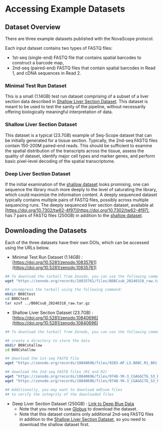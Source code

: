 
# Accessing Example Datasets

## Dataset Overview

There are three example datasets published with the NovaScope protocol.

Each input dataset contains two types of FASTQ files:

* 1st-seq (single-end) FASTQ file that contains spatial barcodes to construct a barcode map,
* 2nd-seq (paired-end) FASTQ files that contain spatial barcodes in Read 1, and cDNA sequences in Read 2.

### Minimal Test Run Dataset

This is a small (1.14GB) test run dataset comprising of a subset of a liver section data described in [Shallow Liver Section Dataset](#shallow-liver-section-dataset). This dataset is meant to be used to test the sanity of the pipeline, without necessarily offering biologically meaningful interpretation of data.

### Shallow Liver Section Dataset

This dataset is a typical (23.7GB) example of Seq-Scope dataset that can be initially generated for a tissue section. Typically, the 2nd-seq FASTQ files contain 150-200M paired-end reads. This should be sufficient to examine the spatial distribution of the transcripts across the tissue, assess the quality of dataset, identify major cell types and marker genes, and perform basic pixel-level decoding of the spatial transcriptome.

### Deep Liver Section Dataset

If the initial examination of the [shallow dataset](#shallow-liver-section-dataset) looks promising, one can sequence the library much more deeply to the level of saturating the library, which could maximize the information content. A deeply sequenced dataset typically contains multiple pairs of FASTQ files, possibly across multiple sequencing runs. The deeply sequenced liver section dataset, available at [https://doi.org/10.7302/tw62-4f97](https://doi.org/10.7302/tw62-4f97), has 7 pairs of FASTQ files (250GB) in addition to the [shallow dataset](#shallow-liver-section-dataset).

## Downloading the Datasets

Each of the three datasets have their own DOIs, which can be accessed using the URLs below.

* Minimal Test Run Dataset (1.14GB) : [https://doi.org/10.5281/zenodo.10835761](https://doi.org/10.5281/zenodo.10835761)

```bash
## To download the tarball from Zenodo, you can use the following command
wget "https://zenodo.org/records/10835761/files/B08Csub_20240318_raw.tar.gz"

## uncompress the tarball using the following command:
mkdir B08Ctest
cd B08Ctest
tar xzvf ../B08Csub_20240318_raw.tar.gz
```

* Shallow Liver Section Dataset (23.7GB) : [https://doi.org/10.5281/zenodo.10840696](https://doi.org/10.5281/zenodo.10840696) 

```bash
## To download the tarball from Zenodo, you can use the following command

## create a directory to store the data
mkdir B08Cshallow
cd B08Cshallow

## download the 1st-seq FASTQ file
wget "https://zenodo.org/records/10840696/files/9203-AP.L3.B08C.R1_001.fastq.gz"

## download the 2nd-seq FASTQ files (R1 and R2)
wget "https://zenodo.org/records/10840696/files/9748-YK-3_CGAGGCTG_S3_R1_001.fastq.gz"
wget "https://zenodo.org/records/10840696/files/9748-YK-3_CGAGGCTG_S3_R2_001.fastq.gz"

## Additionally, you may want to download md5sum files 
## to verify the integrity of the downloaded files
```

* Deep Liver Section Dataset (250GB) : [Link to Deep Blue Data](https://doi.org/10.7302/tw62-4f97) 
    - Note that you need to use [Globus](https://www.globus.org/) to download the dataset.
    - Note that this dataset contains only additional 2nd-seq FASTQ files in addition to the [Shallow Liver Section Dataset](#shallow-liver-section-dataset), so you need to download the shallow dataset first. 